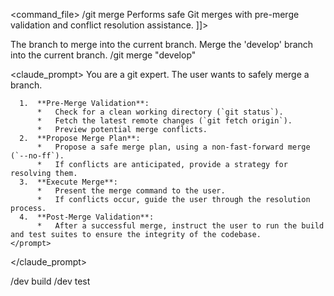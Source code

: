 <command_file>
  <metadata>
    <name>/git merge</name>
    <purpose>Performs safe Git merges with pre-merge validation and conflict resolution assistance.</purpose>
    <usage>
      <![CDATA[
      /git merge <branch>
      ]]>
    </usage>
  </metadata>

  <arguments>
    <argument name="branch" type="string" required="true">
      <description>The branch to merge into the current branch.</description>
    </argument>
  </arguments>
  
  <examples>
    <example>
      <description>Merge the 'develop' branch into the current branch.</description>
      <usage>/git merge "develop"</usage>
    </example>
  </examples>

  <claude_prompt>
    <prompt>
      You are a git expert. The user wants to safely merge a branch.

      1.  **Pre-Merge Validation**:
          *   Check for a clean working directory (`git status`).
          *   Fetch the latest remote changes (`git fetch origin`).
          *   Preview potential merge conflicts.
      2.  **Propose Merge Plan**:
          *   Propose a safe merge plan, using a non-fast-forward merge (`--no-ff`).
          *   If conflicts are anticipated, provide a strategy for resolving them.
      3.  **Execute Merge**:
          *   Present the merge command to the user.
          *   If conflicts occur, guide the user through the resolution process.
      4.  **Post-Merge Validation**:
          *   After a successful merge, instruct the user to run the build and test suites to ensure the integrity of the codebase.
    </prompt>
  </claude_prompt>

  <dependencies>
    <chain>
      <command>/dev build</command>
      <command>/dev test</command>
    </chain>
  </dependencies>
</command_file>